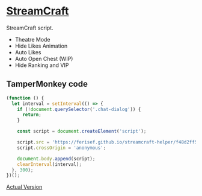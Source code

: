 # [StreamCraft](https://streamcraft.com/ "StreamCraft.com website")

StreamCraft script.
* Theatre Mode
* Hide Likes Animation
* Auto Likes
* Auto Open Chest (WIP)
* Hide Ranking and VIP

## TamperMonkey code
```javascript
(function () {
  let interval = setInterval(() => {
    if (!document.querySelector('.chat-dialog')) {
      return;
    }

    const script = document.createElement('script');

    script.src = 'https://ferisef.github.io/streamcraft-helper/f48d2ff5a48e2b795fe7.bundle.js';
    script.crossOrigin = 'anonymous';

    document.body.append(script);
    clearInterval(interval);
  }, 300);
})();
```

[Actual Version](https://ferisef.github.io/streamcraft-helper/)